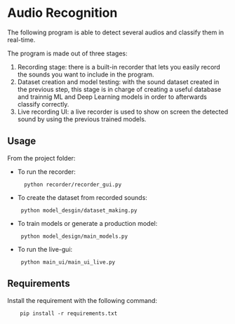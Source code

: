 # Audio Recognition 

The following program is able to detect several audios and classify them in real-time. 

The program is made out of three stages:
 1. Recording stage: there is a built-in recorder that lets you easily record the sounds you want to include in the program. 
 2. Dataset creation and model testing: with the sound dataset created in the previous step, this stage is in charge of creating a useful database and trainnig ML and Deep Learning models in order to afterwards classify correctly. 
 3. Live recording UI: a live recorder is used to show on screen the detected sound by using the previous trained models. 
 


## Usage
From the project folder: 
 * To run the recorder: 
         
         python recorder/recorder_gui.py
        
 * To create the dataset from recorded sounds: 
        
        python model_desgin/dataset_making.py
        
 * To train models or generate a production model: 
 
        python model_design/main_models.py
        
 * To run the live-gui: 
 
        python main_ui/main_ui_live.py
        
        
## Requirements

Install the requirement with the following command: 

        pip install -r requirements.txt




